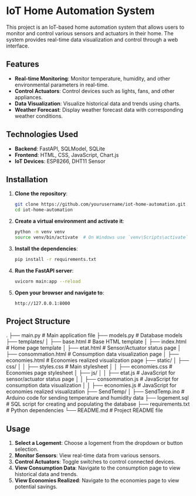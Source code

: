 # IoT Home Automation System

This project is an IoT-based home automation system that allows users to monitor and control various sensors and actuators in their home. The system provides real-time data visualization and control through a web interface.

## Features

- **Real-time Monitoring**: Monitor temperature, humidity, and other environmental parameters in real-time.
- **Control Actuators**: Control devices such as lights, fans, and other appliances.
- **Data Visualization**: Visualize historical data and trends using charts.
- **Weather Forecast**: Display weather forecast data with corresponding weather conditions.

## Technologies Used

- **Backend**: FastAPI, SQLModel, SQLite
- **Frontend**: HTML, CSS, JavaScript, Chart.js
- **IoT Devices**: ESP8266, DHT11 Sensor

## Installation

1. **Clone the repository**:
    ```sh
    git clone https://github.com/yourusername/iot-home-automation.git
    cd iot-home-automation
    ```

2. **Create a virtual environment and activate it**:
    ```sh
    python -m venv venv
    source venv/bin/activate  # On Windows use `venv\Scripts\activate`
    ```

3. **Install the dependencies**:
    ```sh
    pip install -r requirements.txt
    ```

4. **Run the FastAPI server**:
    ```sh
    uvicorn main:app --reload
    ```

5. **Open your browser and navigate to**:
    ```
    http://127.0.0.1:8000
    ```

## Project Structure
.
├── main.py                     # Main application file
├── models.py                   # Database models
├── templates/
│   ├── base.html               # Base HTML template
│   ├── index.html              # Home page template
│   ├── etat.html               # Sensor/Actuator status page
│   ├── consommation.html       # Consumption data visualization page
│   ├── economies.html          # Economies realized visualization page
├── static/
│   ├── css/
│   │   ├── styles.css          # Main stylesheet
│   │   ├── economies.css       # Economies page stylesheet
│   ├── js/
│   │   ├── etat.js             # JavaScript for sensor/actuator status page
│   │   ├── consommation.js     # JavaScript for consumption data visualization
│   │   ├── economies.js        # JavaScript for economies realized visualization
├── SendTemp/
│   ├── SendTemp.ino            # Arduino code for sending temperature and humidity data
├── logement.sql                # SQL script for creating and populating the database
├── requirements.txt            # Python dependencies
└── README.md                   # Project README file



## Usage

1. **Select a Logement**: Choose a logement from the dropdown or button selection.
2. **Monitor Sensors**: View real-time data from various sensors.
3. **Control Actuators**: Toggle switches to control connected devices.
4. **View Consumption Data**: Navigate to the consumption page to view historical data and trends.
5. **View Economies Realized**: Navigate to the economies page to view potential savings.



